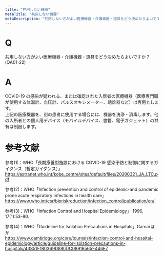 ```yaml
---
title: "共用しない機器"
metaTitle: "共用しない機器"
metaDescription: "共用しない方がよい医療機器・介護機器・道具をどう決めたらよいですか？"
---
```


# Q
共用しない方がよい医療機器・介護機器・道具をどう決めたらよいですか？
(QA01-22)
​
# A
COVID-19 の感染が疑われる、または確認された入居者の医療機器（医療専門職が使用する体温計、血圧計、パルスオキシメーター、聴診器など）は専用とします。  
上記の医療機器を、別の患者に使用する場合には、機器を洗浄・消毒します。他の入所者との個人用デバイス（モバイルデバイス、書籍、電子ガジェット）の共有は制限します。

# 参考文献
参考(1)：WHO「長期療養型施設における COVID-19 感染予防と制御に関するガイダンス（暫定ガイダンス）」  
https://extranet.who.int/kobe_centre/sites/default/files/20200321_JA_LTC.pdf  
  
参考(2)：WHO「Infection prevention and control of epidemic-and pandemic prone acute respiratory infections in health care」  
https://www.who.int/csr/bioriskreduction/infection_control/publication/en/  
  
参考(3)：WHO「Infection Control and Hospital Epidemiology」 1996, 17(1):53–80.  
  
参考(4)：WHO​「Guideline for Isolation Precautions in Hospitals」Garnarほか  
https://www.cambridge.org/core/journals/infection-control-and-hospital-epidemiology/article/guideline-for-isolation-precautions-in-hospitals/43851E1B0369D890DC0891B565F446E7